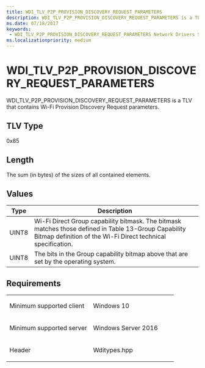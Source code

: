 ```yaml
---
title: WDI_TLV_P2P_PROVISION_DISCOVERY_REQUEST_PARAMETERS
description: WDI_TLV_P2P_PROVISION_DISCOVERY_REQUEST_PARAMETERS is a TLV that contains Wi-Fi Provision Discovery Request parameters.
ms.date: 07/18/2017
keywords:
 - WDI_TLV_P2P_PROVISION_DISCOVERY_REQUEST_PARAMETERS Network Drivers Starting with Windows Vista
ms.localizationpriority: medium
---
```


# WDI\_TLV\_P2P\_PROVISION\_DISCOVERY\_REQUEST\_PARAMETERS


WDI\_TLV\_P2P\_PROVISION\_DISCOVERY\_REQUEST\_PARAMETERS is a TLV that contains Wi-Fi Provision Discovery Request parameters.

## TLV Type


0x85

## Length


The sum (in bytes) of the sizes of all contained elements.

## Values


| Type  | Description                                                                                                                                                          |
|-------|----------------------------------------------------------------------------------------------------------------------------------------------------------------------|
| UINT8 | Wi-Fi Direct Group capability bitmask. The bitmask matches those defined in Table 13-Group Capability Bitmap definition of the Wi-Fi Direct technical specification. |
| UINT8 | The bits in the Group capability bitmap above that are set by the operating system.                                                                                  |

 

Requirements
------------

<table>
<colgroup>
<col width="50%" />
<col width="50%" />
</colgroup>
<tbody>
<tr class="odd">
<td><p>Minimum supported client</p></td>
<td><p>Windows 10</p></td>
</tr>
<tr class="even">
<td><p>Minimum supported server</p></td>
<td><p>Windows Server 2016</p></td>
</tr>
<tr class="odd">
<td><p>Header</p></td>
<td>Wditypes.hpp</td>
</tr>
</tbody>
</table>

 

 




